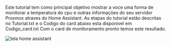 Este tutorial tem como principal objetivo mostrar a voce uma forma de monitorar a temperatura do cpu e outras informações do seu servidor Proxmox atraves do Home Assistant.
As etapas do tutorial estão descritas no Tutorial.txt e o Codigo do card abaixo esta disponivel em Codigo_card.txt
Com o card de monitoramento pronto temos este resultado.


![tela home assistant](https://user-images.githubusercontent.com/78700759/183754982-367427dd-b10e-476e-8d99-bd416f42bc08.png)
